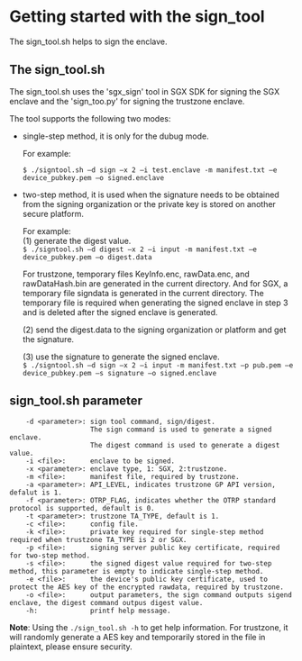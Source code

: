 # Getting started with the sign_tool

The sign_tool.sh helps to sign the enclave.

## The sign_tool.sh

The sign_tool.sh uses the 'sgx_sign' tool in SGX SDK for signing the SGX enclave and the 'sign_too.py' for signing the trustzone enclave.

The tool supports the following two modes:


- single-step method, it is only for the dubug mode.  

    For example:    

    `$ ./signtool.sh –d sign –x 2 –i test.enclave -m manifest.txt –e device_pubkey.pem –o signed.enclave `


- two-step method, it is used when the signature needs to be obtained from the signing organization or the private key is stored on another secure platform.  

    For example:  
    (1) generate the digest value.  
    `$ ./signtool.sh –d digest –x 2 –i input -m manifest.txt –e device_pubkey.pem –o digest.data `

    For trustzone, temporary files KeyInfo.enc, rawData.enc, and rawDataHash.bin are generated in the current directory. And for SGX, a temporary file signdata is generated in the current directory. The temporary file is required when generating the signed enclave in step 3 and is deleted after the signed enclave is generated.  

    (2) send the digest.data to the signing organization or platform and get the signature.  

    (3) use the signature to generate the signed enclave.  
    `$ ./signtool.sh –d sign –x 2 –i input -m manifest.txt –p pub.pem –e device_pubkey.pem –s signature –o signed.enclave `

## sign_tool.sh parameter

```
    -d <parameter>: sign tool command, sign/digest.
                    The sign command is used to generate a signed enclave.
                    The digest command is used to generate a digest value.
    -i <file>:      enclave to be signed.
    -x <parameter>: enclave type, 1: SGX, 2:trustzone.
    -m <file>:      manifest file, required by trustzone.
    -a <parameter>: API_LEVEL, indicates trustzone GP API version, defalut is 1.
    -f <parameter>: OTRP_FLAG, indicates whether the OTRP standard protocol is supported, default is 0.
    -t <parameter>: trustzone TA_TYPE, default is 1.
    -c <file>:      config file.
    -k <file>:      private key required for single-step method required when trustzone TA_TYPE is 2 or SGX.
    -p <file>:      signing server public key certificate, required for two-step method.
    -s <file>:      the signed digest value required for two-step method, this parameter is empty to indicate single-step method.
    -e <file>:      the device's public key certificate, used to protect the AES key of the encrypted rawdata, required by trustzone.
    -o <file>:      output parameters, the sign command outputs sigend enclave, the digest command outpus digest value.
    -h:             printf help message.
```
**Note**: 
Using the `./sign_tool.sh -h` to get help information.
For trustzone, it will randomly generate a AES key and temporarily stored in the file in plaintext, please ensure security.